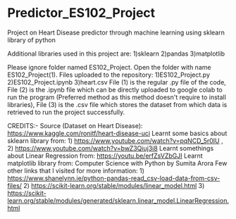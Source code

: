 # Predictor_ES102_Project
Project on Heart Disease predictor through machine learning using sklearn library of python

Additional libraries used in this project are: 1)sklearn 2)pandas 3)matplotlib

Please ignore folder named ES102_Project. Open the folder with name ES102_Project(1).
Files uploaded to the repository: 1)ES102_Project.py 2)ES102_Project.ipynb 3)heart.csv
File (1) is the regular .py file of the code, File (2) is the .ipynb file which can be directly uploaded to google colab to run the program (Preferred method as this method doesn't require to install libraries), File (3) is the .csv file which stores the dataset from which data is retrieved to run the project successfully.

CREDITS:-
Source (Dataset on Heart Disease): https://www.kaggle.com/ronitf/heart-disease-uci
Learnt some basics about sklearn library from: 1) https://www.youtube.com/watch?v=pqNCD_5r0IU , 2) https://www.youtube.com/watch?v=bwZ3Qiuj3i8
Learnt somethings about Linear Regression from: https://youtu.be/erfZsVZbGJI
Learnt matplotlib library from: Computer Science with Python by Sumita Arora
Few other links that I visited for more information: 1) https://www.shanelynn.ie/python-pandas-read_csv-load-data-from-csv-files/
                                                     2) https://scikit-learn.org/stable/modules/linear_model.html
                                                     3) https://scikit-learn.org/stable/modules/generated/sklearn.linear_model.LinearRegression.html
